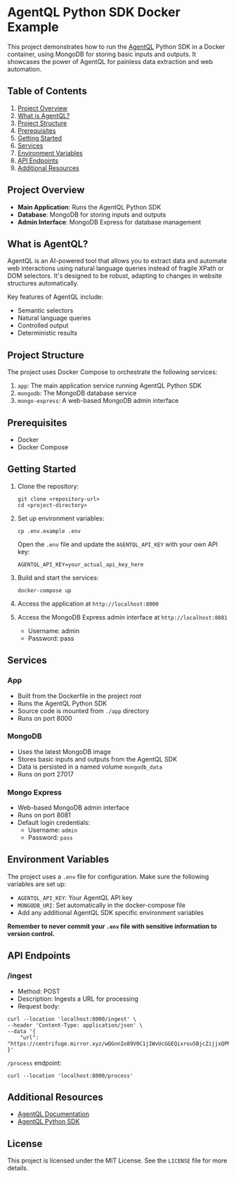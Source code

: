 # AgentQL Python SDK Docker Example

This project demonstrates how to run the [AgentQL](https://www.agentql.com/) Python SDK in a Docker container, using MongoDB for storing basic inputs and outputs. It showcases the power of AgentQL for painless data extraction and web automation.

## Table of Contents

1. [Project Overview](#project-overview)
2. [What is AgentQL?](#what-is-agentql)
3. [Project Structure](#project-structure)
4. [Prerequisites](#prerequisites)
5. [Getting Started](#getting-started)
6. [Services](#services)
7. [Environment Variables](#environment-variables)
8. [API Endpoints](#api-endpoints)
9. [Additional Resources](#additional-resources)

## Project Overview

- **Main Application**: Runs the AgentQL Python SDK
- **Database**: MongoDB for storing inputs and outputs
- **Admin Interface**: MongoDB Express for database management

## What is AgentQL?

AgentQL is an AI-powered tool that allows you to extract data and automate web interactions using natural language queries instead of fragile XPath or DOM selectors. It's designed to be robust, adapting to changes in website structures automatically.

Key features of AgentQL include:

- Semantic selectors
- Natural language queries
- Controlled output
- Deterministic results

## Project Structure

The project uses Docker Compose to orchestrate the following services:

1. `app`: The main application service running AgentQL Python SDK
2. `mongodb`: The MongoDB database service
3. `mongo-express`: A web-based MongoDB admin interface

## Prerequisites

- Docker
- Docker Compose

## Getting Started

1. Clone the repository:

   ```
   git clone <repository-url>
   cd <project-directory>
   ```

2. Set up environment variables:

   ```
   cp .env.example .env
   ```

   Open the `.env` file and update the `AGENTQL_API_KEY` with your own API key:

   ```
   AGENTQL_API_KEY=your_actual_api_key_here
   ```

3. Build and start the services:

   ```
   docker-compose up
   ```

4. Access the application at `http://localhost:8000`

5. Access the MongoDB Express admin interface at `http://localhost:8081`
   - Username: admin
   - Password: pass

## Services

### App

- Built from the Dockerfile in the project root
- Runs the AgentQL Python SDK
- Source code is mounted from `./app` directory
- Runs on port 8000

### MongoDB

- Uses the latest MongoDB image
- Stores basic inputs and outputs from the AgentQL SDK
- Data is persisted in a named volume `mongodb_data`
- Runs on port 27017

### Mongo Express

- Web-based MongoDB admin interface
- Runs on port 8081
- Default login credentials:
  - Username: `admin`
  - Password: `pass`

## Environment Variables

The project uses a `.env` file for configuration. Make sure the following variables are set up:

- `AGENTQL_API_KEY`: Your AgentQL API key
- `MONGODB_URI`: Set automatically in the docker-compose file
- Add any additional AgentQL SDK specific environment variables

**Remember to never commit your `.env` file with sensitive information to version control.**

## API Endpoints

### /ingest

- Method: POST
- Description: Ingests a URL for processing
- Request body:

```
curl --location 'localhost:8000/ingest' \
--header 'Content-Type: application/json' \
--data '{
    "url": "https://centrifuge.mirror.xyz/wQGnnIo89V0C1jIWvUcGGEQixrou5BjcZijjxQPNBlo"
}'
```

`/process` endpoint:

```
curl --location 'localhost:8000/process'
```

## Additional Resources

- [AgentQL Documentation](https://docs.agentql.com/)
- [AgentQL Python SDK](https://github.com/agentql/agentql-python)

## License

This project is licensed under the MIT License. See the `LICENSE` file for more details.
